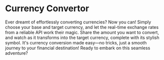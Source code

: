 # Currency Convertor
Ever dreamt of effortlessly converting currencies? Now you can! Simply choose your base and target currency, and let the real-time exchange rates from a reliable API work their magic. Share the amount you want to convert, and watch as it transforms into the target currency, complete with its stylish symbol. It's currency conversion made easy—no tricks, just a smooth journey to your financial destination! Ready to embark on this seamless adventure? 

